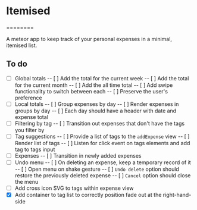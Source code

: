 # Itemised
========

A meteor app to keep track of your personal expenses in a minimal, itemised list.

## To do

- [ ] Global totals
-- [ ] Add the total for the current week
-- [ ] Add the total for the current month
-- [ ] Add the all time total
-- [ ] Add swipe functionality to switch between each
-- [ ] Preserve the user's preference
- [ ] Local totals
-- [ ] Group expenses by day
-- [ ] Render expenses in groups by day
-- [ ] Each day should have a header with date and expense total
- [ ] Filtering by tag
-- [ ] Transition out expenses that don't have the tags you filter by
- [ ] Tag suggestions
-- [ ] Provide a list of tags to the `addExpense` view
-- [ ] Render list of tags
-- [ ] Listen for click event on tags elements and add tag to tags input
- [ ] Expenses
-- [ ] Transition in newly added expenses
- [ ] Undo menu
-- [ ] On deleting an expense, keep a temporary record of it
-- [ ] Open menu on shake gesture
-- [ ] `Undo delete` option should restore the previously deleted expense
-- [ ] `Cancel` option should close the menu
- [ ] Add cross icon SVG to tags within expense view
- [x] Add container to tag list to correctly position fade out at the right-hand-side
